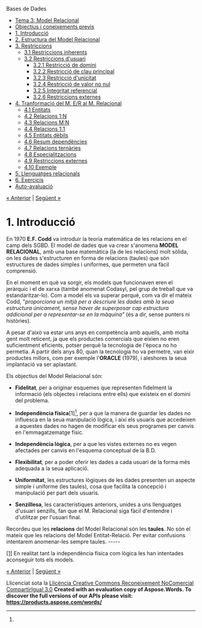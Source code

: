 Bases de Dades

- [Tema 3: Model Relacional](index.md)
- [Objectius i coneixements previs](objectius_i_coneixements_previs.md)
- [1. Introducció](1_introducci.md)
- [2. Estructura del Model Relacional](2_estructura_del_model_relacional.md)
- [3. Restriccions](3_restriccions.md) 
  - [3.1 Restriccions inherents](31_restriccions_inherents.md)
  - [3.2 Restriccions d'usuari](32_restriccions_dusuari.md) 
    - [3.2.1 Restricció de domini](321_restricci_de_domini.md)
    - [3.2.2 Restricció de clau principal](322_restricci_de_clau_principal.md)
    - [3.2.3 Restricció d'unicitat](323_restricci_dunicitat.md)
    - [3.2.4 Restricció de valor no nul](324_restricci_de_valor_no_nul.md)
    - [3.2.5 Integritat referencial](325_integritat_referencial.md)
    - [3.2.6 Restriccions externes](326_restriccions_externes.md)
- [4. Tranformació del M. E/R al M. Relacional](4_tranformaci_del_m_er_al_m_relacional.md) 
  - [4.1 Entitats](41_entitats.md)
  - [4.2 Relacions 1:N](42_relacions_1n.md)
  - [4.3 Relacions M:N](43_relacions_mn.md)
  - [4.4 Relacions 1:1](44_relacions_11.md)
  - [4.5 Entitats dèbils](45_entitats_dbils.md)
  - [4.6 Resum dependències](46_resum_dependncies.md)
  - [4.7 Relacions ternàries](47_relacions_ternries.md)
  - [4.8 Especialitzacions](48_especialitzacions.md)
  - [4.9 Restriccions externes](49_restriccions_externes.md)
  - [4.10 Exemple](410_exemple.md)
- [5. Llenguatges relacionals](5_llenguatges_relacionals.md)
- [6. Exercicis](6_exercicis.md)
- [Auto-avaluació](autoavaluaci.md)

[« Anterior](objectius_i_coneixements_previs.md) | [Següent »](2_estructura_del_model_relacional.md)
# <a name="main"></a>**1. Introducció**


En 1970 **E.F. Codd** va introduir la teoria matemàtica de les relacions en el camp dels SGBD. El model de dades que va crear s'anomena **MODEL RELACIONAL**, amb una base matemàtica (la de les relacions) molt sòlida, on les dades s'estructuren en forma de relacions (taules) que són estructures de dades simples i uniformes, que permeten una fàcil comprensió. 

En el moment en què va sorgir, els models que funcionaven eren el jeràrquic i el de xarxa (també anomenat Codasyl, pel grup de treball que va estandaritzar-lo). Com a model els va superar perquè, com va dir el mateix Codd, "*proporciona un mitjà per a descriure les dades amb la seua estructura únicament, sense haver de superposar cap estructura addicional per a representar-se en la màquina"* (és a dir, sense punters ni històries). 

A pesar d'això va estar uns anys en competència amb aquells, amb molta gent molt reticent, ja que els productes comercials que eixien no eren suficientment eficients, potser perquè la tecnologia de l'època no ho permetia. A partir dels anys 80, quan la tecnologia ho va permetre, van eixir productes millors, com per exemple l'**ORACLE** (1979), i aleshores la seua implantació va ser aplastant. 

Els objectius del Model Relacional són: 

- **Fidelitat**, per a originar esquemes que representen fidelment la informació (els objectes i relacions entre ells) que existeix en el domini del problema.

- **Independència física**[1][^1], per a que la manera de guardar les dades no influesca en la seua manipulació lògica, i així els usuaris que accedeixen a aquestes dades no hagen de modificar els seus programes per canvis en l'emmagatzematge físic.

- **Independència lògica**, per a que les vistes externes no es vegen afectades per canvis en l'esquema conceptual de la B.D.

- **Flexibilitat**, per a poder oferir les dades a cada usuari de la forma més adequada a la seua aplicació.

- **Uniformitat**, les estructures lògiques de les dades presenten un aspecte simple i uniforme (les taules), cosa que facilita la concepció i manipulació per part dels usuaris.

- **Senzillesa**, les característiques anteriors, unides a uns llenguatges d'usuari senzills, fan que el M. Relacional siga fàcil d'entendre i d'utilitzar per l'usuari final.

Recordeu que les **relacions** del Model Relacional són les **taules**. No són el mateix que les relacions del Model Entitat-Relació. Per evitar confusions intentarem anomenar-les sempre taules. -----

<a name="_ftn1"></a>[\[1\]](../SGBD-T03%282008%29Model%20Relacional/#_ftnref1 "_ftn1") En realitat tant la independència física com lògica les han intentades aconseguir tots els models. 

[« Anterior](objectius_i_coneixements_previs.md) | [Següent »](2_estructura_del_model_relacional.md)

Llicenciat sota la [Llicència Creative Commons Reconeixement NoComercial CompartirIgual 3.0](http://creativecommons.org/licenses/by-nc-sa/3.0/)
**Created with an evaluation copy of Aspose.Words. To discover the full versions of our APIs please visit: https://products.aspose.com/words/**

[^1]: 